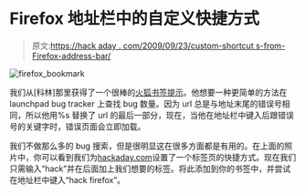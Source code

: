 # Firefox 地址栏中的自定义快捷方式

> 原文:[https://hack aday . com/2009/09/23/custom-shortcut s-from-Firefox-address-bar/](https://hackaday.com/2009/09/23/custom-shortcuts-from-firefox-address-bar/)

![firefox_bookmark](../Images/3efb729e1ac17102131d8d205d69f525.png "firefox_bookmark")

我们从[科林]那里获得了一个很棒的[火狐书签提示](http://smackerelofopinion.blogspot.com/2009/09/firefox-hack-looking-up-ubuntu-bugs.html)。他想要一种更简单的方法在 launchpad bug tracker 上查找 bug 数量。因为 url 总是与地址末尾的错误号相同，所以他用%s 替换了 url 的最后一部分，现在，当他在地址栏中键入后跟错误号的关键字时，错误页面会立即加载。

我们不做那么多的 bug 搜索，但是很明显这在很多方面都是有用的。在上面的照片中，你可以看到我们为[hackaday.com](http://hackaday.com)设置了一个标签页的快捷方式。现在我们只需输入“hack”并在后面加上我们想要的标签。将此添加到你的书签中，并尝试在地址栏中键入“hack firefox”。